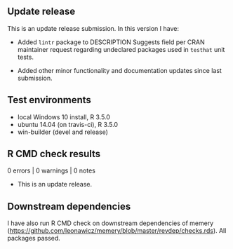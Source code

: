 ## Update release
This is an update release submission. In this version I have:

* Added `lintr` package to DESCRIPTION Suggests field per CRAN maintainer request regarding undeclared packages used in `testhat` unit tests.

* Added other minor functionality and documentation updates since last submission.

## Test environments
* local Windows 10 install, R 3.5.0
* ubuntu 14.04 (on travis-ci), R 3.5.0
* win-builder (devel and release)

## R CMD check results

0 errors | 0 warnings | 0 notes

* This is an update release.

## Downstream dependencies
I have also run R CMD check on downstream dependencies of memery 
(https://github.com/leonawicz/memery/blob/master/revdep/checks.rds). 
All packages passed.
